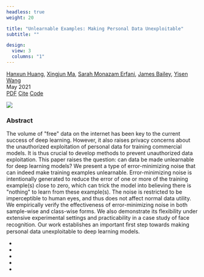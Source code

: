 ```yaml
---
headless: true
weight: 20

title: "Unlearnable Examples: Making Personal Data Unexploitable"
subtitle: ""

design:
  view: 3
  columns: "1"
---
```


<div class="article-metadata">
  <div>
    <span><a href="https://hanxunh.github.io/">Hanxun Huang</a></span>, 
    <span><a href="http://xingjunma.com/">Xingjun Ma</a></span>, 
    <span><a href="https://people.eng.unimelb.edu.au/smonazam/">Sarah Monazam Erfani</a></span>, 
    <span><a href="https://people.eng.unimelb.edu.au/baileyj/">James Bailey</a></span>, 
    <span><a href="https://yisenwang.github.io/">Yisen Wang</a></span>
  </div>
  <span class="article-date">May 2021</span>
</div>

<div class="btn-links mb-3">
  <a class="btn btn-outline-primary btn-page-header" href="https://openreview.net/pdf?id=iAmZUo0DxC0" target="_blank" rel="noopener">PDF</a>
  <a href="#" class="btn btn-outline-primary btn-page-header js-cite-modal" data-filename="/Unlearnable-Examples/publication/conference-paper/cite.bib">Cite</a>
  <a class="btn btn-outline-primary btn-page-header" href="https://github.com/HanxunH/Unlearnable-Examples" target="_blank" rel="noopener">Code</a>
</div>

<!-- Header image -->
![](/Unlearnable-Examples/publication/conference-paper/header.jpg)

### Abstract
The volume of "free" data on the internet has been key to the current success of deep learning. However, it also raises privacy concerns about the unauthorized exploitation of personal data for training commercial models. It is thus crucial to develop methods to prevent unauthorized data exploitation. This paper raises the question: can data be made unlearnable for deep learning models? We present a type of error-minimizing noise that can indeed make training examples unlearnable. Error-minimizing noise is intentionally generated to reduce the error of one or more of the training example(s) close to zero, which can trick the model into believing there is "nothing" to learn from these example(s). The noise is restricted to be imperceptible to human eyes, and thus does not affect normal data utility. We empirically verify the effectiveness of error-minimizing noise in both sample-wise and class-wise forms. We also demonstrate its flexibility under extensive experimental settings and practicability in a case study of face recognition. Our work establishes an important ﬁrst step towards making personal data unexploitable to deep learning models.


<!-- Add more text here -->





<!-- Share Area: DO NOT CHANGE -->
<div class="share-box" aria-hidden="true"><ul class="share"><li><a href="https://twitter.com/intent/tweet?url=https://hanxunh.github.io/Unlearnable-Examples/publication/conference-paper/&amp;text=Unlearnable%20Examples:%20Making%20Personal%20Data%20Unexploitable" target="_blank" rel="noopener" class="share-btn-twitter"><i class="fab fa-twitter"></i></a></li><li><a href="https://www.facebook.com/sharer.php?u=https://hanxunh.github.io/Unlearnable-Examples/publication/conference-paper/&amp;t=Unlearnable%20Examples:%20Making%20Personal%20Data%20Unexploitable" target="_blank" rel="noopener" class="share-btn-facebook"><i class="fab fa-facebook"></i></a></li><li><a href="mailto:?subject=Unlearnable%20Examples:%20Making%20Personal%20Data%20Unexploitable&amp;body=https://hanxunh.github.io/Unlearnable-Examples/publication/conference-paper/" target="_blank" rel="noopener" class="share-btn-email"><i class="fas fa-envelope"></i></a></li><li><a href="https://www.linkedin.com/shareArticle?url=https://hanxunh.github.io/Unlearnable-Examples/publication/conference-paper/&amp;title=Unlearnable%20Examples:%20Making%20Personal%20Data%20Unexploitable" target="_blank" rel="noopener" class="share-btn-linkedin"><i class="fab fa-linkedin-in"></i></a></li><li><a href="whatsapp://send?text=Unlearnable%20Examples:%20Making%20Personal%20Data%20Unexploitable%20https://hanxunh.github.io/Unlearnable-Examples/publication/conference-paper/" target="_blank" rel="noopener" class="share-btn-whatsapp"><i class="fab fa-whatsapp"></i></a></li></ul></div>
